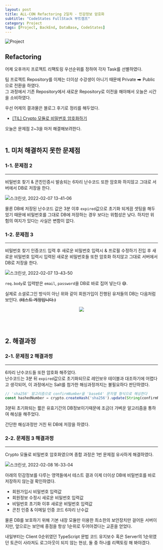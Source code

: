 ```yaml
---
layout: post
title: ALL-CON Refactoring 2일차 - 민감정보 암호화
subtitle: "CodeStates FullStack 부트캠프"
category: Project
tags: [Project, BackEnd, DataBase, CodeStates]
---
```


![Project](https://user-images.githubusercontent.com/83164003/152715311-82cc5a61-ca9c-4c46-a955-77970d4449bb.jpg)
## Refactoring

어제 오후까지 프로젝트 리팩토링 우선순위를 정하여 각자 Task를 선별하였다.

팀 프로젝트 Repository를 이제는 더이상 수강생이 아니기 때문에 Private ⮕ Public으로 전환을 하였다.<br>
그 과정에서 기존 Repository에서 새로운 Repository로 이전을 해야해서 오늘은 시간을 소비하였다.

우선 어제의 결과물은 블로그 후기로 정리를 해두었다.
- <a href="https://jh8459.github.io/til/22.02.07.til/" target="_blank">[TIL] Crypto 모듈로 비밀번호 암호화하기</a>

오늘은 문제점 2~3을 마저 해결해보려한다.
<br>
<br>

## 1. 미처 해결하지 못한 문제점
### 1-1. 문제점 2
---
비밀번호 찾기 & 콘친인증시 발송되는 6자리 난수코드 또한 암호화 하지않고 그대로 서버에서 DB로 저장을 한다.

![스크린샷, 2022-02-07 13-41-06](https://user-images.githubusercontent.com/83164003/152725583-d719287c-ad5e-4670-acc5-1d71928abcc8.png)

물론 DB에 저장된 난수코드 값은 3분 이후 `expired`값으로 초기화 되게끔 셋팅을 해두었기 때문에 비밀번호를 그대로 DB에 저장하는 경우 보다는 위험성은 낮다. 하지만 위험의 여지가 있다는 사실은 변함이 없다.


### 1-2. 문제점 3
---
비밀번호 찾기 인증코드 입력 후 새로운 비밀번호 입력시 & 프로필 수정하기 진입 후 새로운 비밀번호 입력시 입력된 새로운 비밀번호들 또한 암호화 하지않고 그대로 서버에서 DB로 저장을 한다.

![스크린샷, 2022-02-07 13-43-50](https://user-images.githubusercontent.com/83164003/152726131-a6872096-1f35-452d-b8fd-2e73bf5087a9.png)

`req.body`로 입력받은 `email`, `password`을 DB로 바로 집어 넣는다 😅.

실제로 소셜로그인 방식이 아닌 위와 같이 회원가입이 진행된 유저들의 DB는 다음처럼 보인다. ~~(테스트 계정입니다.)~~

<center><img src="https://user-images.githubusercontent.com/83164003/152727993-ef2867c5-9ecd-4c6b-8581-b16fdd38382e.png"/></center><br>
<br>
<br>


## 2. 해결과정
### 2-1. 문제점 2 해결과정
---
6자리 난수코드들 또한 암호화 해주었다.<br>
난수코드는 3분 뒤 `expired`값으로 초기화되므로 레인보우 테이블과 대조하기에 어렵다고 생각되어, 이 과정에서는 Salt를 첨가한 해싱과정까지는 불필요하다 판단하였다.

```js
// 'sha256' 알고리즘으로 confirmNumber을 'base64' 문자열 형식으로 해싱한다
const hashedNumber = crypto.createHash('sha256').update(String(confirmNumber)).digest('base64');
```

3분뒤 초기화되는 짧은 유효기간의 DB정보이기때문에 조금더 가벼운 알고리즘을 통하여 해싱을 해주었다.

 간단한 해싱과정만 거친 뒤 DB에 저장을 하였다.




### 2-2. 문제점 3 해결과정
---

Crypto 모듈로 비밀번호 암호화였으며 종합 과정은 1번 문제점 유사하게 해결하였다.

![스크린샷, 2022-02-08 16-33-04](https://user-images.githubusercontent.com/83164003/152939747-9b7d7cce-b433-49d2-9a45-b77f7e490c8d.png)

아래의 민감정보를 다루는 영역들에서 테스트 결과 이제 더이상 DB에 비밀번호를 바로 저장하지 않는걸 확인하였다.
- 회원가입시 비밀번호 입력값
- 회원정보 수정시 새로운 비밀번호 입력값
- 비밀번호 초기화 이후 새로운 비밀번호 입력값
- 콘친 인증 & 이메일 인증 코드 6자리 난수값

물론 DB를 보호하기 위해 기본 내장 모듈만 이용한 최소한의 보안장치만 걸어둔 서버이지만, 앞으로는 보안에 중점을 항상 1순위로 두어야겠다는 교훈을 얻었다.

내일부터는 Client 0순위였던 TypeScript 문법 코드 유지보수 혹은 Server의 1순위였던 토큰이 사라져도 로그아웃이 되지 않는 현상, 둘 중 하나를 리팩토링 해 봐야겠다.




<br>
<br>
